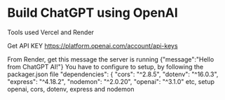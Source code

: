 # Build ChatGPT using OpenAI
Tools used Vercel and Render

Get API KEY https://platform.openai.com/account/api-keys

From Render, get this message the server is running
{"message":"Hello from ChatGPT AI!"}
You have to configure to setup, by following the packager.json file
"dependencies": {
    "cors": "^2.8.5",
    "dotenv": "^16.0.3",
    "express": "^4.18.2",
    "nodemon": "^2.0.20",
    "openai": "^3.1.0"
etc, setup openai, cors, dotenv, express and nodemon
